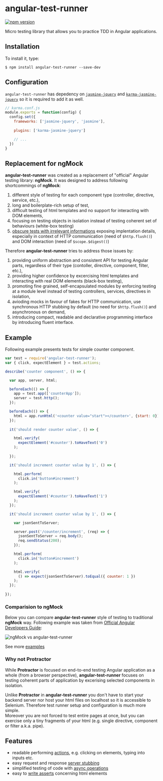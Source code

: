 # angular-test-runner
[![npm version](https://img.shields.io/npm/v/angular-test-runner.svg?style=flat-square)](https://www.npmjs.com/package/angular-test-runner)

Micro testing library that allows you to practice TDD in Angular applications.

## Installation
To install it, type:

    $ npm install angular-test-runner --save-dev

## Configuration
`angular-test-runner` has depedency on [`jasmine-jquery`](https://github.com/bessdsv/karma-jasmine-jquery) and [`karma-jasmine-jquery`](https://github.com/bessdsv/karma-jasmine-jquery) so it is required to add it as well.

```js
// karma.conf.js
module.exports = function(config) {
  config.set({
    frameworks: ['jasmine-jquery', 'jasmine'],
    
    plugins: ['karma-jasmine-jquery']

    // ...
  })
}
```
## Replacement for ngMock
**angular-test-runner** was created as a replacement of "official" Angular testing library: **ngMock**. It was designed to address following shortcommings of **ngMock**:
1. different style of testing for each component type (controller, directive, service, etc.),
2. long and boilerplate-rich setup of test,
3. difficult testing of html templates and no support for interacting with DOM elements,
4. focusing on testing objects in isolation instead of testing coherent set of behaviours (white-box testing)
5. [obscure tests with irrelevant informations](http://xunitpatterns.com/Obscure%20Test.html#Irrelevant%20Information)  exposing implentation details, especially in context of HTTP communication (need of `$http.flush()`) and DOM interaction (need of `$scope.$digest()`)

Therefore **angular-test-runner** tries to address those issues by:
1. providing uniform abstraction and consistent API for testing Angular parts, regardless of their type (contoller, directive, component, filter, etc.),
2. providing higher confidence by excercising html templates and interacting with real DOM elements (black-box testing), 
3. promoting fine grained, self-encapsulated modules by enforcing testing at a module level instead of testing controllers, services, directives in isolation,
4. avioding mocks in favour of fakes for HTTP communication, use synchronous HTTP stubbing by default (no need for `$http.flush()`) and asynchronous on demand,
5. introducing compact, readable and declarative programming interface by introducing fluent interface.


## Example

Following example presents tests for simple counter component.

``` javascript
var test = require('angular-test-runner');
var { click, expectElement } = test.actions;

describe('counter component', () => {

  var app, server, html;

  beforeEach(() => {
    app = test.app(['counterApp']);
    server = test.http();
  });

  beforeEach(() => {
    html = app.runHtml('<counter value="start"></counter>', {start: 0});  
  });
  
  it('should render counter value', () => {

    html.verify(
      expectElement('#counter').toHaveText('0')
    );
    
  });

  it('should increment counter value by 1', () => {

    html.perform(
      click.in('button#increment')
    );

    html.verify(
      expectElement('#counter').toHaveText('1')
    );
  });

  it('should increment counter value by 1', () => {

    var jsonSentToServer;

    server.post('/counter/increment', (req) => {
      jsonSentToServer = req.body();
      req.sendStatus(200);
    });

    html.perform(
      click.in('button#increment')
    );

    html.verify(
      () => expect(jsonSentToServer).toEqual({ counter: 1 })
    );
  });
  
});
```

### Comparision to ngMock

Below you can compare **angular-test-runner** style of testing to traditional **ngMock** way.
Following example was taken from [Official Angular Developers Guide](https://docs.angularjs.org/guide/component#unit-testing-component-controllers):

![ngMock vs angular-test-runner](http://pragmatists.pl/img/ngMock_vs_angular_test_runner.png)

See more [examples](https://github.com/Pragmatists/angular-test-runner/blob/master/test/sample-test.js)

### Why not Protractor

While **Protractor** is focused on end-to-end testing Angular application as a whole (from a browser perspective), 
**angular-test-runner** focuses on testing coherent parts of application by excerising selected components in isolation. 

Unlike **Protractor** in **angular-test-runner** you don't have to start your backend server nor host your html files on localhost so it is accessible to Selenium. Therefore test runner setup and configuration is much more simple.  
Moreover you are not forced to test entire pages at once, but you can exercise only a tiny fragments of your html (e.g. single directive, component or filter a.k.a. pipe). 

## Features
* readable performing [actions](https://github.com/Pragmatists/angular-test-runner/wiki/Testing-DOM-interactions), e.g. clicking on elements, typing into inputs etc.
* easy request and response [server stubbing](https://github.com/Pragmatists/angular-test-runner/wiki/Testing-HTTP-interactions)
* simplified testing of code with [async operations](https://github.com/Pragmatists/angular-test-runner/wiki/Testing-HTTP-interactions#async-mode)
* easy to [write asserts](https://github.com/Pragmatists/angular-test-runner/wiki/Testing-DOM-interactions#expectelementelement) concerning html elements
